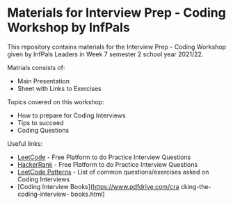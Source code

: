# Materials for Interview Prep - Coding Workshop by InfPals

This repository contains materials for the Interview Prep - Coding Workshop given by InfPals Leaders in Week 7 semester 2 school year 2021/22.

Matrials consists of:
- Main Presentation 
- Sheet with Links to Exercises

Topics covered on this workshop:
- How to prepare for Coding Interviews
- Tips to succeed
- Coding Questions

Useful links:
- [LeetCode](https://leetcode.com/) - Free Platform to do Practice Interview Questions
- [HackerRank](https://www.hackerrank.com/) - Free Platform to do Practice Interview Questions
- [LeetCode Patterns](https://seanprashad.com/leetcode-patterns/) - List of common questions/exercises asked on Coding Interviews
- [Coding Interview Books](https://www.pdfdrive.com/cra cking-the-coding-interview- books.html)
